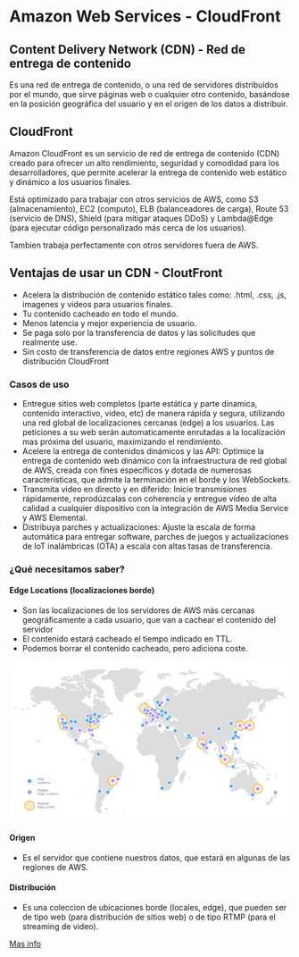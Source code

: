 # Amazon Web Services - CloudFront

## Content Delivery Network (CDN) - Red de entrega de contenido
Es una red de entrega de contenido, o una red de servidores distribuidos por el mundo, que sirve páginas web o cualquier otro contenido, basándose en la posición geográfica del usuario y en el origen de los datos a distribuir.

## CloudFront
Amazon CloudFront es un servicio de red de entrega de contenido (CDN) creado para ofrecer un alto rendimiento, seguridad y comodidad para los desarrolladores, que permite acelerar la entrega de contenido web estático y dinámico a los usuarios finales.

Está optimizado para trabajar con otros servicios de AWS, como S3 (almacenamiento), EC2 (computo), ELB (balanceadores de carga), Route 53 (servicio de DNS), Shield (para mitigar ataques DDoS) y Lambda@Edge (para ejecutar código personalizado más cerca de los usuarios).

Tambien trabaja perfectamente con otros servidores fuera de AWS.

## Ventajas de usar un CDN - CloutFront
- Acelera la distribución de contenido estático tales como: .html, .css, .js, imagenes y videos para usuarios finales.
- Tu contenido cacheado en todo el mundo.
- Menos latencia y mejor experiencia de usuario.
- Se paga solo por la transferencia de datos y las solicitudes que realmente use.
- Sin costo de transferencia de datos entre regiones AWS y puntos de distribución CloudFront

### Casos de uso

- Entregue sitios web completos (parte estática y parte dinamica, contenido interactivo, video, etc) de manera rápida y segura, utilizando una red global de localizaciones cercanas (edge) a los usuarios. Las peticiones a su web serán automaticamente enrutadas a la localización mas próxima del usuario, maximizando el rendimiento.
- Acelere la entrega de contenidos dinámicos y las API: Optimice la entrega de contenido web dinámico con la infraestructura de red global de AWS, creada con fines específicos y dotada de numerosas características, que admite la terminación en el borde y los WebSockets.
- Transmita video en directo y en diferido: Inicie transmisiones rápidamente, reprodúzcalas con coherencia y entregue vídeo de alta calidad a cualquier dispositivo con la integración de AWS Media Service y AWS Elemental.
- Distribuya parches y actualizaciones: Ajuste la escala de forma automática para entregar software, parches de juegos y actualizaciones de IoT inalámbricas (OTA) a escala con altas tasas de transferencia.

### ¿Qué necesitamos saber?

#### Edge Locations (localizaciones borde)
- Son las localizaciones de los servidores de AWS más cercanas geográficamente a cada usuario, que van a cachear el contenido del servidor
- El contenido estará cacheado el tiempo indicado en TTL.
- Podemos borrar el contenido cacheado, pero adiciona coste.

![Alt Text](https://github.com/karpalypy/tech-share/blob/main/aws-cloudfront/red-global-cloudfront.png)



#### Origen
- Es el servidor que contiene nuestros datos, que estará en algunas de las regiones de AWS.

#### Distribución
- Es una coleccion de ubicaciones borde (locales, edge), que pueden ser de tipo web (para distribución de sitios web) o de tipo RTMP (para el streaming de video).

[Mas info](https://aws.amazon.com/es/cloudfront/features/?whats-new-cloudfront.sort-by=item.additionalFields.postDateTime&whats-new-cloudfront.sort-order=desc)


